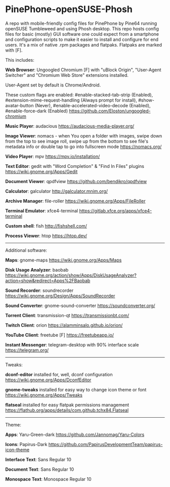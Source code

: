 # PinePhone-openSUSE-Phosh
A repo with mobile-friendly config files for PinePhone by Pine64 running openSUSE Tumbleweed and using Phosh desktop. This repo hosts config files for basic (mostly) GUI software one could expect from a smartphone and configuration scripts to make it easier to install and configure for end users. It's a mix of native .rpm packages and flatpaks. Flatpaks are marked with [F].

This includes:

**Web Browser**: Ungoogled Chromium [F] with "uBlock Origin", "User-Agent Switcher" and "Chromium Web Store" extensions installed. 

User-Agent set by default is Chrome/Android. 

These custom flags are enabled: #enable-stacked-tab-strip (Enabled), #extension-mime-request-handling (Always prompt for install), #show-avatar-button (Never), #enable-accelerated-video-decode (Enabled), #enable-force-dark (Enabled) https://github.com/Eloston/ungoogled-chromium

**Music Player**: audacious https://audacious-media-player.org/

**Image Viewer**: nomacs - when You open a folder with images, swipe down from the top to see image roll, swipe up from the bottom to see file's metadata info or double tap to go into fullscreen mode https://nomacs.org/

**Video Player**: mpv https://mpv.io/installation/

**Text Editor**: gedit with "Word Completion" & "Find In Files" plugins https://wiki.gnome.org/Apps/Gedit

**Document Viewer**: qpdfview https://github.com/bendikro/qpdfview

**Calculator**: galculator http://galculator.mnim.org/

**Archive Manager**: file-roller https://wiki.gnome.org/Apps/FileRoller

**Terminal Emulator**: xfce4-terminal https://gitlab.xfce.org/apps/xfce4-terminal

**Custom shell**: fish http://fishshell.com/

**Process Viewer**: htop https://htop.dev/

------------------------------------

Additional software:

**Maps**: gnome-maps https://wiki.gnome.org/Apps/Maps

**Disk Usage Analyzer**: baobab https://wiki.gnome.org/action/show/Apps/DiskUsageAnalyzer?action=show&redirect=Apps%2FBaobab

**Sound Recorder**: soundrecorder https://wiki.gnome.org/Design/Apps/SoundRecorder

**Sound Converter**: gnome-sound-converter https://soundconverter.org/

**Torrent Client**: transmission-qt https://transmissionbt.com/

**Twitch Client**: orion https://alamminsalo.github.io/orion/

**YouTube Client**: freetube [F] https://freetubeapp.io/

**Instant Messenger**: telegram-desktop with 90% interface scale https://telegram.org/

-------------------------------------

Tweaks:

**dconf-editor** installed for, well, dconf configuration https://wiki.gnome.org/Apps/DconfEditor

**gnome-tweaks** installed for easy way to change icon theme or font https://wiki.gnome.org/Apps/Tweaks

**flatseal** installed for easy flatpak permissions management https://flathub.org/apps/details/com.github.tchx84.Flatseal

-------------------------------------

Theme:

**Apps**: Yaru-Green-dark https://github.com/Jannomag/Yaru-Colors

**Icons**: Papirus-Dark https://github.com/PapirusDevelopmentTeam/papirus-icon-theme

**Interface Text**: Sans Regular 10

**Document Text**: Sans Regular 10

**Monospace Text**: Monospace Regular 10
